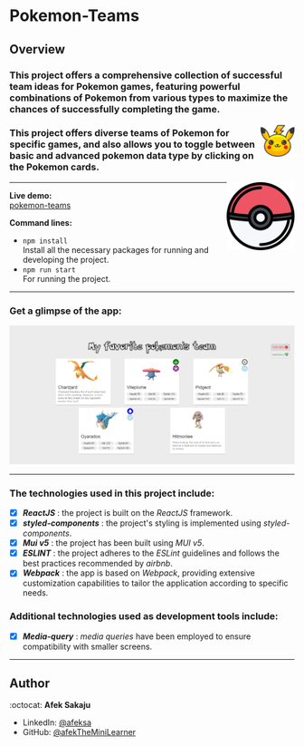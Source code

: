 # Pokemon-Teams

## Overview

### This project offers a comprehensive collection of successful team ideas for Pokemon games, featuring powerful combinations of Pokemon from various types to maximize the chances of successfully completing the game.<br />

<img src="./readme-resources/pikachu.png" width=60px height=60px align="right">

### This project offers diverse teams of Pokemon for specific games, and also allows you to toggle between basic and advanced pokemon data type by clicking on the Pokemon cards.

<img src="./readme-resources/pokeball.png" width=120px height=120px align="right">

---

**Live demo:**</br>[pokemon-teams](http://afektheminilearner.github.io/pokemon-teams)

**Command lines:**

- `npm install` <br /> Install all the necessary packages for running and developing the project.
- `npm run start`<br /> For running the project.

---

### **Get a glimpse of the app:**

![Example](./readme-resources/pok.PNG)

---

### The technologies used in this project include:

- [x] _**ReactJS**_ : the project is built on the _ReactJS_ framework.
- [x] _**styled-components**_ : the project's styling is implemented using _styled-components_.
- [x] _**Mui v5**_ : the project has been built using _MUI v5_.
- [x] _**ESLINT**_ : the project adheres to the _ESLint_ guidelines and follows the best practices recommended by _airbnb_.
- [x] _**Webpack**_ : the app is based on _Webpack_, providing extensive customization capabilities to tailor the application according to specific needs.

### Additional technologies used as development tools include:

- [x] _**Media-query**_ : _media queries_ have been employed to ensure compatibility with smaller screens.

---

## Author

:octocat: **Afek Sakaju**

- LinkedIn: [@afeksa](https://www.linkedin.com/in/afeksa/)
- GitHub: [@afekTheMiniLearner](https://github.com/afekTheMiniLearner)
